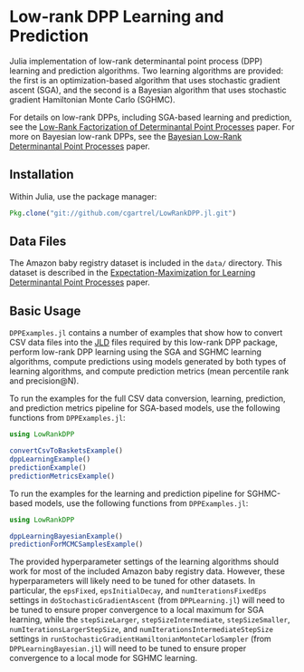 # Low-rank DPP Learning and Prediction
Julia implementation of low-rank determinantal point process (DPP) learning and
prediction algorithms.  Two learning algorithms are provided: the first is an
optimization-based algorithm that uses stochastic gradient ascent (SGA), and the
second is a Bayesian algorithm that uses stochastic gradient Hamiltonian Monte
Carlo (SGHMC).

For details on low-rank DPPs, including SGA-based learning and prediction, see
the [Low-Rank Factorization of Determinantal Point
Processes](http://ulrichpaquet.com/Papers/LowRankDPP2017.pdf) paper.  For more
on Bayesian low-rank DPPs, see the [Bayesian Low-Rank Determinantal Point
Processes](http://ulrichpaquet.com/Papers/RecSys-2016-DPP.pdf) paper.

## Installation
Within Julia, use the package manager:
```Julia
Pkg.clone("git://github.com/cgartrel/LowRankDPP.jl.git")
```
## Data Files
The Amazon baby registry dataset is included in the `data/` directory.  This
dataset is described in the [Expectation-Maximization for Learning Determinantal
Point Processes](https://arxiv.org/abs/1411.1088) paper.

## Basic Usage
`DPPExamples.jl` contains a number of examples that show how to convert CSV data
files into the [JLD](https://github.com/JuliaIO/JLD.jl) files required by this
low-rank DPP package, perform low-rank DPP learning using the SGA and SGHMC
learning algorithms, compute predictions using models generated by both types of
learning algorithms, and compute prediction metrics (mean percentile rank and
precision@N).

To run the examples for the full CSV data conversion, learning, prediction, and
prediction metrics pipeline for SGA-based models, use the following functions
from `DPPExamples.jl`:
```Julia
using LowRankDPP

convertCsvToBasketsExample()
dppLearningExample()
predictionExample()
predictionMetricsExample()
```

To run the examples for the learning and prediction pipeline for SGHMC-based
models, use the following functions from `DPPExamples.jl`:
```Julia
using LowRankDPP

dppLearningBayesianExample()
predictionForMCMCSamplesExample()
```

The provided hyperparameter settings of the learning algorithms should work for
most of the included Amazon baby registry data.  However, these hyperparameters
will likely need to be tuned for other datasets.  In particular, the `epsFixed`,
`epsInitialDecay`, and `numIterationsFixedEps` settings in
`doStochasticGradientAscent` (from `DPPLearning.jl`) will need to be tuned to ensure proper
convergence to a local maximum for SGA learning, while the `stepSizeLarger`,
`stepSizeIntermediate`, `stepSizeSmaller`, `numIterationsLargerStepSize`, and
`numIterationsIntermediateStepSize` settings in
`runStochasticGradientHamiltonianMonteCarloSampler` (from `DPPLearningBayesian.jl`) will
need to be tuned to ensure proper convergence to a local mode for SGHMC
learning.      
